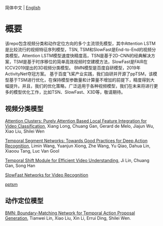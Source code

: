 简体中文 | [English](../../en/model_zoo/README.md)


# 概要
该repo包含视频分类和动作定位方向的多个主流领先模型，其中Attention LSTM是比较流行的视频特征序列模型，TSN, TSM和SlowFast是End-to-End的视频分类模型。Attention LSTM模型速度快精度高，TSN是基于2D-CNN的经典解决方案，TSM是基于时序移位的简单高效视频时空建模方法，SlowFast是FAIR在ICCV2019提出的3D视频分类模型。 BMN模型是百度自研模型，2019年ActivityNet夺冠方案。
基于百度飞桨产业实践，我们自研并开源了ppTSM，该模型基于TSM进行优化，在保持模型参数量和计算量不增加的前提下，精度得到大幅提升。并且，我们的优化策略，广泛适用于各种视频模型，我们在未来将进行更多的模型优化工作，比如TSN、SlowFast、X3D等，敬请期待。


## 视频分类模型

[Attention Clusters: Purely Attention Based Local Feature Integration for Video Classification](https://arxiv.org/abs/1711.09550), Xiang Long, Chuang Gan, Gerard de Melo, Jiajun Wu, Xiao Liu, Shilei Wen

[Temporal Segment Networks: Towards Good Practices for Deep Action Recognition](https://arxiv.org/abs/1608.00859), Limin Wang, Yuanjun Xiong, Zhe Wang, Yu Qiao, Dahua Lin, Xiaoou Tang, Luc Van Gool

[Temporal Shift Module for Efficient Video Understanding](https://arxiv.org/abs/1811.08383v1), Ji Lin, Chuang Gan, Song Han

[SlowFast Networks for Video Recognition](https://arxiv.org/abs/1812.03982)

[pptsm](recognition/pp-tsm.md)

## 动作定位模型
[BMN: Boundary-Matching Network for Temporal Action Proposal Generation](https://arxiv.org/abs/1907.09702), Tianwei Lin, Xiao Liu, Xin Li, Errui Ding, Shilei Wen.
